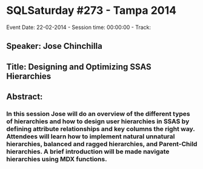 # SQLSaturday #273 - Tampa 2014
Event Date: 22-02-2014 - Session time: 00:00:00 - Track: 
## Speaker: Jose Chinchilla
## Title: Designing and Optimizing SSAS Hierarchies
## Abstract:
### In this session Jose will do an overview of the different types of hierarchies and how to design user hierarchies in SSAS by defining attribute relationships and key columns the right way. Attendees will learn how to implement natural  unnatural hierarchies, balanced and ragged hierarchies, and Parent-Child hierarchies. A brief introduction will be made navigate hierarchies using MDX functions.
